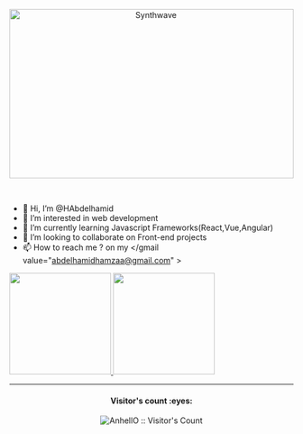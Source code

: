 <p align="center"><img src="https://www.mygo.ge/uploads/blog/1584023795.jpg" alt="Synthwave" height="300" width="100%"></p>

<br>

- 👋 Hi, I’m @HAbdelhamid
- 👀 I’m interested in web development 
- 🌱 I’m currently learning Javascript Frameworks(React,Vue,Angular)
- 💞️ I’m looking to collaborate on Front-end projects
- 📫 How to reach me ? on my </gmail value="abdelhamidhamzaa@gmail.com" > 



<a href="https://github.com/HAbdelhamid">
  <img height="180em" src="https://github-readme-stats.vercel.app/api?username=HAbdelhamid&theme=tokyonight&show_icons=true"        show_icons=true&title_color=3793c4&icon_color=ffbb00&text_color=ffffff&bg_color=000000 />
  <img height="180em" src="https://github-readme-stats.vercel.app/api/top-langs/?username=HAbdelhamid&theme=tokyonight&layout=compact" />
</a>

<br>

<hr>

<h4 align="center">Visitor's count :eyes:</h4>

<p align="center"><img src="https://profile-counter.glitch.me/{HAbdelhamid}/count.svg" alt="AnhellO :: Visitor's Count" /></p>

<br>

<!---
HAbdelhamid/HAbdelhamid is a ✨ special ✨ repository because its `README.md` (this file) appears on your GitHub profile.
You can click the Preview link to take a look at your changes.
--->
